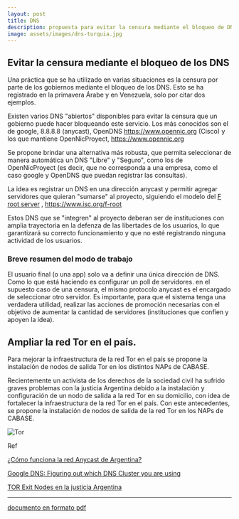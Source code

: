 ```yaml
---
layout: post
title: DNS
description: propuesta para evitar la censura mediante el bloqueo de DNS
image: assets/images/dns-turquia.jpg
---
```


## Evitar la censura mediante el bloqueo de los DNS

Una práctica que se ha utilizado en varias situaciones es la censura por parte de los gobiernos mediante el bloqueo de los DNS. Esto se ha registrado en la primavera Árabe y en Venezuela, solo por citar dos ejemplos.

Existen varios DNS "abiertos" disponibles para evitar la censura que un gobierno puede hacer bloqueando este servicio. Los más conocidos son el de google, 8.8.8.8 (anycast), OpenDNS https://www.opennic.org (Cisco) y los que mantiene OpenNicProyect, https://www.opennic.org

Se propone brindar una alternativa más robusta, que permita seleccionar de manera automática un DNS "Libre" y "Seguro", como los de OpenNicProyect (es decir, que no corresponda a una empresa, como el caso google y OpenDNS que puedan registrar las consultas).

La idea es registrar un DNS en una dirección anycast y permitir agregar servidores que quieran "sumarse" al proyecto, siguiendo el modelo del [F root server](http://www.aftld.org/bk/html/francais/francais/html/meetings/docs/anycast%20root%20servers.pdf) , https://www.isc.org/f-root

Estos DNS que se "integren" al proyecto deberan ser de instituciones con amplia trayectoria en la defenza de las libertades de los usuarios, lo que garantizará su correcto funcionamiento y que no esté registrando ninguna actividad de los usuarios.

### Breve resumen del modo de trabajo

El usuario final (o una app) solo va a definir una única dirección de DNS. Como lo que está haciendo es configurar un poll de servidores. en el supuesto caso de una censura, el mismo protocolo anycast es el encargado de seleccionar otro servidor. Es importante, para que el sistema tenga una verdadera utilidad, realizar las acciones de promoción necesarias con el objetivo de aumentar la cantidad de servidores (instituciones que confíen y apoyen la idea).

## Ampliar la red Tor en el país.

Para mejorar la infraestructura de la red Tor en el país se propone la instalación de nodos de salida Tor en los distintos NAPs de CABASE.

Recientemente un activista de los derechos de la sociedad civil ha sufrido graves problemas con la justicia Argentina debido a la instalación y configuración de un nodo de salida a la red Tor en su domicilio, con idea de fortalecer la infraestructura de la red Tor en el país. Con este antecedentes, se propone la instalación de nodos de salida de la red Tor en los NAPs de CABASE.

![Tor](https://dbellomo.github.io/digi/assets/images/tor-workflow.jpg?raw=true)

Ref

[¿Cómo funciona la red Anycast de Argentina?](https://nic.ar/Enterate/Noticias/infografia-anycast)

[Google DNS: Figuring out which DNS Cluster you are using](http://www.labs.lacnic.net/site/google-dns-figuringwhich-cluster-you-are-using)

[TOR Exit Nodes en la justicia Argentina](https://www.ekoparty.org/charla.php?id=793)

<hr />

[documento en formato pdf](https://dbellomo.github.io/digi/DiGI-dbellomo-DNS.evitar.censura.pdf)
